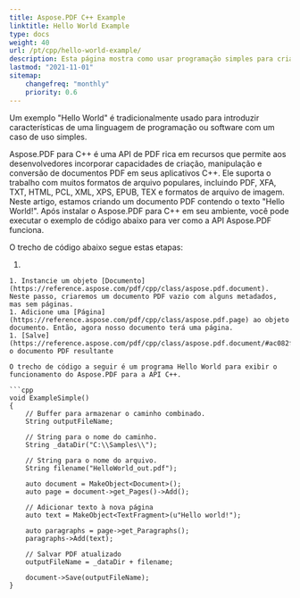 ```yaml
---
title: Aspose.PDF С++ Example
linktitle: Hello World Example
type: docs
weight: 40
url: /pt/cpp/hello-world-example/
description: Esta página mostra como usar programação simples para criar um documento PDF contendo texto - Hello World.
lastmod: "2021-11-01"
sitemap:
    changefreq: "monthly"
    priority: 0.6
---
```


Um exemplo "Hello World" é tradicionalmente usado para introduzir características de uma linguagem de programação ou software com um caso de uso simples.

Aspose.PDF para C++ é uma API de PDF rica em recursos que permite aos desenvolvedores incorporar capacidades de criação, manipulação e conversão de documentos PDF em seus aplicativos C++. Ele suporta o trabalho com muitos formatos de arquivo populares, incluindo PDF, XFA, TXT, HTML, PCL, XML, XPS, EPUB, TEX e formatos de arquivo de imagem. Neste artigo, estamos criando um documento PDF contendo o texto "Hello World!". Após instalar o Aspose.PDF para C++ em seu ambiente, você pode executar o exemplo de código abaixo para ver como a API Aspose.PDF funciona.

O trecho de código abaixo segue estas etapas:

1.
``` Crie uma [Classe String](https://reference.aspose.com/pdf/cpp/class/system.string) para o nome do caminho e o nome do arquivo.  
1. Instancie um objeto [Documento](https://reference.aspose.com/pdf/cpp/class/aspose.pdf.document). Neste passo, criaremos um documento PDF vazio com alguns metadados, mas sem páginas.  
1. Adicione uma [Página](https://reference.aspose.com/pdf/cpp/class/aspose.pdf.page) ao objeto documento. Então, agora nosso documento terá uma página.  
1. [Salve](https://reference.aspose.com/pdf/cpp/class/aspose.pdf.document/#ac082fe8e67b25685fc51d33e804269fa) o documento PDF resultante  

O trecho de código a seguir é um programa Hello World para exibir o funcionamento do Aspose.PDF para a API C++.

```cpp
void ExampleSimple()
{
    // Buffer para armazenar o caminho combinado.
    String outputFileName;

    // String para o nome do caminho.
    String _dataDir("C:\\Samples\\");

    // String para o nome do arquivo.
    String filename("HelloWorld_out.pdf");

    auto document = MakeObject<Document>();
    auto page = document->get_Pages()->Add();

    // Adicionar texto à nova página
    auto text = MakeObject<TextFragment>(u"Hello world!");

    auto paragraphs = page->get_Paragraphs();
    paragraphs->Add(text);

    // Salvar PDF atualizado
    outputFileName = _dataDir + filename;

    document->Save(outputFileName);
}
```